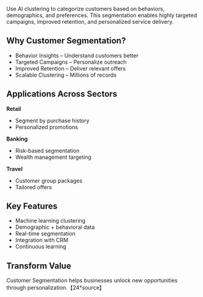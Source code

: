 Use AI clustering to categorize customers based on behaviors, demographics, and preferences. This segmentation enables highly targeted campaigns, improved retention, and personalized service delivery.

## Why Customer Segmentation?
- Behavior Insights – Understand customers better
- Targeted Campaigns – Personalize outreach
- Improved Retention – Deliver relevant offers
- Scalable Clustering – Millions of records

## Applications Across Sectors

**Retail**
- Segment by purchase history
- Personalized promotions

**Banking**
- Risk-based segmentation
- Wealth management targeting

**Travel**
- Customer group packages
- Tailored offers

## Key Features
- Machine learning clustering
- Demographic + behavioral data
- Real-time segmentation
- Integration with CRM
- Continuous learning

## Transform Value
Customer Segmentation helps businesses unlock new opportunities through personalization.【24†source】
